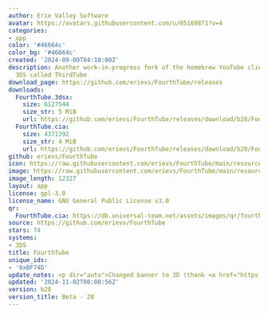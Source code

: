 ```yaml
---
author: Erie Valley Software
avatar: https://avatars.githubusercontent.com/u/65189871?v=4
categories:
- app
color: '#46664c'
color_bg: '#46664c'
created: '2024-09-09T04:18:00Z'
description: Another work-in-progress fork of the homebrew YouTube client for the
  3DS called ThirdTube
download_page: https://github.com/erievs/FourthTube/releases
downloads:
  FourthTube.3dsx:
    size: 6127544
    size_str: 5 MiB
    url: https://github.com/erievs/FourthTube/releases/download/b28/FourthTube.3dsx
  FourthTube.cia:
    size: 4371392
    size_str: 4 MiB
    url: https://github.com/erievs/FourthTube/releases/download/b28/FourthTube.cia
github: erievs/FourthTube
icon: https://raw.githubusercontent.com/erievs/FourthTube/main/resource/icon.png
image: https://raw.githubusercontent.com/erievs/FourthTube/main/resource/banner.png
image_length: 12327
layout: app
license: gpl-3.0
license_name: GNU General Public License v3.0
qr:
  FourthTube.cia: https://db.universal-team.net/assets/images/qr/fourthtube-cia.png
source: https://github.com/erievs/FourthTube
stars: 74
systems:
- 3DS
title: FourthTube
unique_ids:
- '0xBF74D'
update_notes: <p dir="auto">Changed banner to 3D (thank <a href="https://github.com/2b-zipper">2b-zipper</a>!)</p>
updated: '2024-11-02T00:00:56Z'
version: b28
version_title: Beta - 28
---
```

